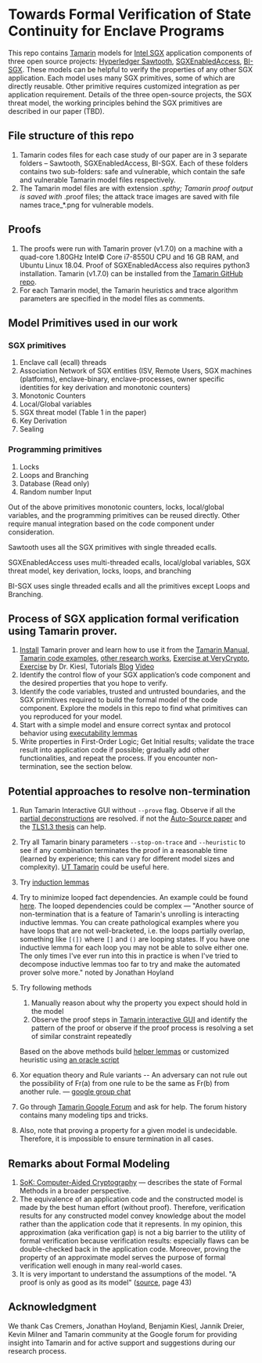 # Towards Formal Verification of State Continuity for Enclave Programs

This repo contains [Tamarin](https://tamarin-prover.github.io/) models for [Intel SGX](https://software.intel.com/content/www/us/en/develop/topics/software-guard-extensions.html) application components of three open source projects: [Hyperledger Sawtooth](https://www.hyperledger.org/use/sawtooth), [SGXEnabledAccess](https://github.com/fishermano/SGXEnabledAccess), [BI-SGX](https://bi-sgx.net/). These models can be helpful to verify the properties of any other SGX application. Each model uses many SGX primitives, some of which are directly reusable. Other primitive requires customized integration as per application requirement. Details of the three open-source projects, the SGX threat model, the working principles behind the SGX primitives are described in our paper (TBD).

## File structure of this repo

1. Tamarin codes files for each case study of our paper are in 3 separate folders – Sawtooth, SGXEnabledAccess, BI-SGX. Each of these folders contains two sub-folders: safe and vulnerable, which contain the safe and vulnerable Tamarin model files respectively.
2. The Tamarin model files are with extension *.spthy; Tamarin proof output is saved with* .proof files; the attack trace images are saved with file names trace_*.png for vulnerable models.

## Proofs

1. The proofs were run with Tamarin prover (v1.7.0) on a machine with a quad-core 1.80GHz Intel© Core i7-8550U CPU and 16 GB RAM, and Ubuntu Linux 18.04. Proof of SGXEnabledAccess also requires python3 installation. Tamarin (v1.7.0) can be installed from the [Tamarin GitHub repo](https://github.com/tamarin-prover/tamarin-prover).
2. For each Tamarin model, the Tamarin heuristics and trace algorithm parameters are specified in the model files as comments.

## Model Primitives used in our work

### SGX primitives

1. Enclave call (ecall) threads
2. Association Network of SGX entities (ISV, Remote Users, SGX machines (platforms), enclave-binary, enclave-processes, owner specific identities for key derivation and monotonic counters)
3. Monotonic Counters
4. Local/Global variables
5. SGX threat model (Table 1 in the paper)
6. Key Derivation
7. Sealing

### Programming primitives

1. Locks
2. Loops and Branching
3. Database (Read only)
4. Random number Input 

Out of the above primitives monotonic counters, locks, local/global variables, and the programming primitives can be reused directly. Other require manual integration based on the code component under consideration.     

Sawtooth uses all the SGX primitives with single threaded ecalls.

SGXEnabledAccess uses multi-threaded ecalls, local/global variables, SGX threat model, key derivation, locks, loops, and branching

BI-SGX uses single threaded ecalls and all the primitives except Loops and Branching.

## Process of SGX application formal verification using Tamarin prover.

1. [Install](https://tamarin-prover.github.io/manual/book/002_installation.html) Tamarin prover and learn how to use it from the [Tamarin Manual](https://tamarin-prover.github.io/manual/tex/tamarin-manual.pdf), [Tamarin code examples](https://github.com/tamarin-prover/tamarin-prover/tree/develop/examples), [other research works](https://tamarin-prover.github.io/), [Exercise at VeryCrypto](https://github.com/aseemr/Indocrypt-VerifiedCrypto-Tutorials/blob/main/Tamarin/exercise_starter.md), [Exercise](https://github.com/benjaminkiesl/tamarin_toy_protocol) by Dr. Kiesl, Tutorials [Blog](https://hajji.org/en/crypto/verified-crypto/tamarin) [Video](https://youtu.be/XptJG19hDcQ)  
2. Identify the control flow of your SGX application’s code component and the desired properties that you hope to verify.
3. Identify the code variables, trusted and untrusted boundaries, and the SGX primitives required to build the formal model of the code component. Explore the models in this repo to find what primitives can you reproduced for your model.
4. Start with a simple model and ensure correct syntax and protocol behavior using [executability lemmas](https://tamarin-prover.github.io/manual/tex/tamarin-manual.pdf)
5. Write properties in First-Order Logic; Get Initial results; validate the trace result into application code if possible; gradually add other functionalities, and repeat the process. If you encounter non-termination, see the section below. 

## Potential approaches to resolve non-termination

1. Run Tamarin Interactive GUI without `--prove` flag. Observe if all the [partial deconstructions](https://tamarin-prover.github.io/manual/book/008_precomputation.html) are resolved. if not the [Auto-Source paper](https://hal.archives-ouvertes.fr/hal-02903620/document) and the [TLS1.3 thesis](https://pure.royalholloway.ac.uk/portal/files/33074422/2018HoylandJGPhD.pdf) can help.  
2. Try all Tamarin binary parameters `--stop-on-trace` and `--heuristic` to see if any combination terminates the proof in a reasonable time (learned by experience; this can vary for different model sizes and complexity). [UT Tamarin](https://github.com/benjaminkiesl/ut_tamarin) could be useful here.  
3. Try [induction lemmas](https://tamarin-prover.github.io/manual/book/010_advanced-features.html)
4. Try to minimize looped fact dependencies. An example could be found [here](https://groups.google.com/g/tamarin-prover/c/XAf-mO86d2Y). The looped dependencies could be complex — "Another source of non-termination that is a feature of Tamarin's unrolling is interacting inductive lemmas. You can create pathological examples where you have loops that are not well-bracketed, i.e. the loops partially overlap, something like `[(])` where `[]` and `()` are looping states. If you have one inductive lemma for each loop you may not be able to solve either one. The only times I've ever run into this in practice is when I've tried to decompose inductive lemmas too far to try and make the automated prover solve more." noted by Jonathan Hoyland 
5. Try following methods     
    1. Manually reason about why the property you expect should hold in the model
    2. Observe the proof steps in [Tamarin interactive GUI](https://tamarin-prover.github.io/manual/book/003_example.html) and identify the pattern of the proof or observe if the proof process is resolving a set of similar constraint repeatedly

    Based on the above methods build [helper lemmas](https://tamarin-prover.github.io/manual/book/010_advanced-features.html) or customized heuristic using [an oracle script](https://tamarin-prover.github.io/manual/book/010_advanced-features.html)       

6. Xor equation theory and Rule variants -- An adversary can not rule out the possibility of Fr(a) from one rule to be the same as Fr(b) from another rule. — [google group chat](https://groups.google.com/g/tamarin-prover/c/irq09b70WS8)
7. Go through [Tamarin Google Forum](https://groups.google.com/g/tamarin-prover) and ask for help. The forum history contains many modeling tips and tricks. 
8. Also, note that proving a property for a given model is undecidable. Therefore, it is impossible to ensure termination in all cases.

## Remarks about Formal Modeling

1. [SoK: Computer-Aided Cryptography](https://eprint.iacr.org/2019/1393.pdf) — describes the state of Formal Methods in a broader perspective.  
2. The equivalence of an application code and the constructed model is made by the best human effort (without proof). Therefore, verification results for any constructed model convey knowledge about the model rather than the application code that it represents. In my opinion, this approximation (aka verification gap) is not a big barrier to the utility of formal verification because verification results: especially flaws can be double-checked back in the application code. Moreover, proving the property of an approximate model serves the purpose of formal verification well enough in many real-world cases. 
3. It is very important to understand the assumptions of the model. "A proof is only as good as its model" ([source](https://pure.royalholloway.ac.uk/portal/files/33074422/2018HoylandJGPhD.pdf), page 43)

## Acknowledgment

We thank Cas Cremers, Jonathan Hoyland, Benjamin Kiesl, Jannik Dreier, Kevin Milner and Tamarin community at the Google forum for providing insight into Tamarin and for active support and suggestions during our research process.